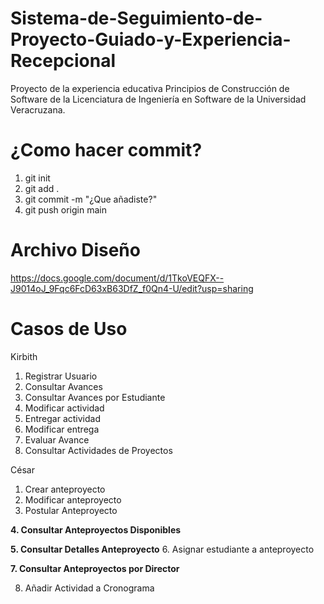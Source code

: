 # Sistema-de-Seguimiento-de-Proyecto-Guiado-y-Experiencia-Recepcional
Proyecto de la experiencia educativa Principios de Construcción de Software de la Licenciatura de Ingeniería en Software de la Universidad Veracruzana.

# ¿Como hacer commit?
1. git init
2. git add .
3. git commit -m "¿Que añadiste?"
4. git push origin main

# Archivo Diseño
https://docs.google.com/document/d/1TkoVEQFX--J9014oJ_9Fqc6FcD63xB63DfZ_f0Qn4-U/edit?usp=sharing

# Casos de Uso
Kirbith
1. Registrar Usuario
2. Consultar Avances
3. Consultar Avances por Estudiante
4. Modificar actividad
5. Entregar actividad
6. Modificar entrega
7. Evaluar Avance
8. Consultar Actividades de Proyectos

César
1. Crear anteproyecto
2. Modificar anteproyecto
3. Postular Anteproyecto

**4. Consultar Anteproyectos Disponibles**

**5. Consultar Detalles Anteproyecto**
6. Asignar estudiante a anteproyecto

**7. Consultar Anteproyectos por Director**

8. Añadir Actividad a Cronograma
